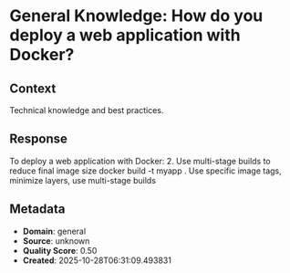 # General Knowledge: How do you deploy a web application with Docker?

## Context
Technical knowledge and best practices.

## Response
To deploy a web application with Docker: 2. Use multi-stage builds to reduce final image size docker build -t myapp . Use specific image tags, minimize layers, use multi-stage builds

## Metadata
- **Domain**: general
- **Source**: unknown
- **Quality Score**: 0.50
- **Created**: 2025-10-28T06:31:09.493831